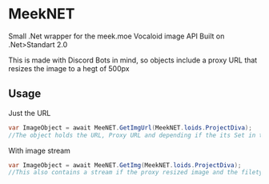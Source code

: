 # MeekNET
Small .Net wrapper for the meek.moe Vocaloid image API
Built on .Net>Standart 2.0

This is made with Discord Bots in mind, so objects include a proxy URL that resizes the image to a hegt of 500px

## Usage

Just the URL
```cs
var ImageObject = await MeeNET.GetImgUrl(MeekNET.loids.ProjectDiva);
//The object holds the URL, Proxy URL and depending if the its Set in the API DB, a creator message 
```

With image stream
```cs
var ImageObject = await MeeNET.GetImg(MeekNET.loids.ProjectDiva);
//This also contains a stream if the proxy resized image and the filetype 
```
